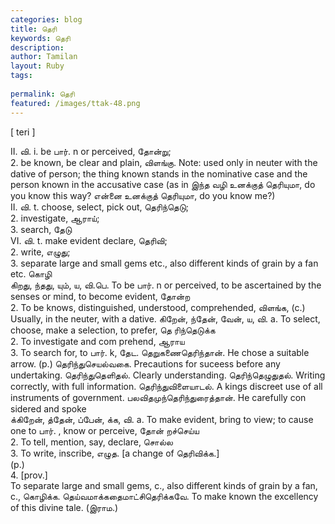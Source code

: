 ```yaml
---
categories: blog
title: தெரி
keywords: தெரி
description: 
author: Tamilan
layout: Ruby
tags: 
 
permalink: தெரி
featured: /images/ttak-48.png
---
```

  
[ teri ]  
  
II. வி. i. be பார். n or perceived, தோன்று;  
2. be known, be clear and plain, விளங்கு. Note: used only in neuter with the dative of person; the thing known stands in the nominative case and the person known in the accusative case (as in இந்த வழி உனக்குத் தெரியுமா, do you know this way? என்னை உனக்குத் தெரியுமா, do you know me?)  
II. வி. t. choose, select, pick out, தெரிந்தெடு;  
2. investigate, ஆராய்;  
3. search, தேடு  
VI. வி. t. make evident declare, தெரிவி;  
2. write, எழுது;  
3. separate large and small gems etc., also different kinds of grain by a fan etc. கொழி  
கிறது, ந்தது, யும், ய, வி.பெ. To be பார். n or perceived, to be ascertained by the senses or mind, to become evident, தோன்ற  
2. To be knows, distinguished, understood, comprehended, விளங்க, (c.) Usually, in the neuter, with a dative. கிறேன், ந்தேன், வேன், ய, வி. a. To select, choose, make a selection, to prefer, தெ ரிந்தெடுக்க  
2. To investigate and com prehend, ஆராய  
3. To search for, to பார். k, தேட. தெறுகணைதெரிந்தான். He chose a suitable arrow. (p.) தெரிந்துசெயல்வகை. Precautions for suceess before any undertaking. தெரிந்துதெளிதல். Clearly understanding. தெரிந்தெழுதுதல். Writing correctly, with full information. தெரிந்துவிளையாடல். A kings discreet use of all instruments of government. பலவிதமுந்தெரிந்துரைத்தான். He carefully con sidered and spoke  
க்கிறேன், த்தேன், ப்பேன், க்க, வி. a. To make evident, bring to view; to cause one to பார். , know or perceive, தோன் றச்செய்ய  
2. To tell, mention, say, declare, சொல்ல  
3. To write, inscribe, எழுத. [a change of தெரிவிக்க.]  
(p.)  
4. [prov.]  
To separate large and small gems, c., also different kinds of grain by a fan, c., கொழிக்க. தெய்வமாக்கதைமாட்சிதெரிக்கவே. To make known the excellency of this divine tale. (இராம.)
